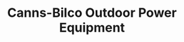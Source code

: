 ---
title: "Canns-Bilco Outdoor Power Equipment"
url: /alburtis/canns-bilco-outdoor-power-equipment/
shop: groundskeeping
---